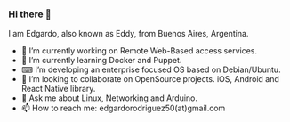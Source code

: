 ### Hi there 👋

<!--
**echu2013/echu2013** is a ✨ _special_ ✨ repository because its `README.md` (this file) appears on your GitHub profile.
-->
I am Edgardo, also known as Eddy, from Buenos Aires, Argentina.

- 🔭 I’m currently working on Remote Web-Based access services.
- 🌱 I’m currently learning Docker and Puppet.
- ⌨ I’m developing an enterprise focused OS based on Debian/Ubuntu.
- 👯 I’m looking to collaborate on OpenSource projects. iOS, Android and React Native library.
- 💬 Ask me about Linux, Networking and Arduino.
- 📫 How to reach me: edgardorodriguez50(at)gmail.com
